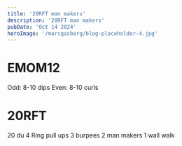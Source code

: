 ```yaml
---
title: '20RFT man makers'
description: '20RFT man makers'
pubDate: 'Oct 14 2024'
heroImage: '/marcgasberg/blog-placeholder-4.jpg'
---
```

# EMOM12 
Odd: 8-10 dips
Even: 8-10 curls 

# 20RFT
20 du
4 Ring pull ups
3 burpees
2 man makers 
1 wall walk
